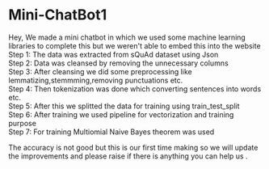 # Mini-ChatBot1

Hey, We made a mini chatbot in which we used some machine learning libraries to complete this but we weren't able to embed this into the website<br>
Step 1: The data was extracted from sQuAd dataset using Json<br>
Step 2: Data was cleansed by removing the unnecessary columns<br>
Step 3: After cleansing we did some preprocessing like lemmatizing,stemmming,removing punctuations etc. <br>
Step 4: Then tokenization was done which converting sentences into words etc.<br>
Step 5: After this we splitted the data for training using train_test_split<br>
Step 6: After training we used pipeline for vectorization and training purpose<br>
Step 7: For training Multiomial Naive Bayes theorem was used<br>

The accuracy is not good but this is our first time making so we will update the improvements and please raise if there is anything you can help us . 
